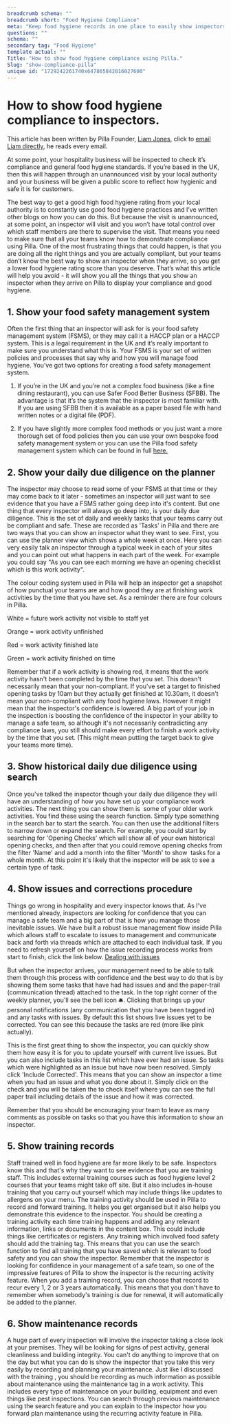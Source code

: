 ```yaml
---
breadcrumb schema: ""
breadcrumb short: "Food Hygiene Compliance"
meta: "Keep food hygiene records in one place to easily show inspectors your compliance and boost their confidence in your safety standards."
questions: ""
schema: ""
secondary tag: "Food Hygiene"
template actual: ""
Title: "How to show food hygiene compliance using Pilla."
Slug: "show-compliance-pilla"
unique id: "1729242261740x647865842016027600"
---
```


# How to show food hygiene compliance to inspectors.

 This article has been written by Pilla Founder,&nbsp;[Liam Jones](https://yourpilla.com/profile/liam-jones), click to&nbsp;[email Liam directly](mailto:liam@yourpilla.com), he reads every email.

 At some point, your hospitality business will be inspected to check it’s compliance and general food hygiene standards. If you’re based in the UK, then this will happen through an unannounced visit by your local authority and your business will be given a public score to reflect how hygienic and safe it is for customers. 

The best way to get a good high food hygiene rating from your local authority is to constantly use good food hygiene practices and I’ve written other blogs on how you can do this. But because the visit is unannounced, at some point, an inspector will visit and you won’t have total control over which staff members are there to supervise the visit.  That means you need to make sure that all your teams know how to demonstrate compliance using Pilla. One of the most frustrating things that could happen, is that you are doing all the right things and you are actually compliant, but your teams don’t know the best way to show an inspector when they arrive, so you get a lower food hygiene rating score than you deserve. That’s what this article will help you avoid - it will show you all the things that you show an inspector when they arrive on Pilla to display your compliance and good hygiene. 

 ## 1. Show your food safety management system

 Often the first thing that an inspector will ask for is your food safety management system (FSMS), or they may call it a HACCP plan or a HACCP system. This is a legal requirement in the UK and it’s really important to make sure you understand what this is. 
Your FSMS is your set of written policies and processes that say why and how you will manage food hygiene.  You’ve got two options for creating a food safety management system. 

 1. If you’re in the UK and you’re not a complex food business (like a fine dining restaurant), you can use Safer Food Better Business (SFBB). The advantage is that it’s the system that the inspector is most familiar with. If you are using SFBB then it is available as a paper based file with hand written notes or a digital file (PDF).

 2. If you have slightly more complex food methods or you just want a more thorough set of food policies then you can use your own bespoke food safety management system or you can use the Pilla&nbsp;food safety management system which can be found in full [here.](https://yourpilla.com/blog/food-safety-management-system)

 ## 2. Show your daily due diligence on the planner

 The inspector may choose to read some of your FSMS at that time or they may come back to it later - sometimes an inspector will just want to see evidence that you have a FSMS rather going deep into it's content. 
But one thing that every inspector will always go deep into, is your daily due diligence. This is the set of daily and weekly tasks that your teams carry out be compliant and safe. These are recorded as 'Tasks' in Pilla and there are two ways that you can show an inspector what they want to see.  First, you can use the planner view which shows a whole week at once. Here you can very easily talk an inspector through a typical week in each of your sites and you can point out what happens in each part of the week. For example you could say "As you can see each morning we have an opening checklist which is this work activity". 

 The colour coding system used in Pilla will help an inspector get a snapshot of how punctual your teams are and how good they are at finishing work activities by the time that you have set. As a reminder there are four colours in Pilla. 

 White = future work activity not visible to staff yet

 Orange = work activity unfinished

 Red =&nbsp;work activity finished late

 Green =&nbsp;work activity finished on time

 Remember that if a work activity is showing red, it means that the work activity hasn't been completed by the time that you set. This doesn't necessarily mean that your non-compliant. If you've set a target to finished opening tasks by 10am but they actually get finished at 10.30am, it doesn't mean your non-compliant with any food hygiene laws. However it might mean that the inspector's confidence is lowered. A big part of your job in the inspection is boosting the confidence of the inspector in your ability to manage a safe team, so although it's not necessarily contradicting any compliance laws, you still should make every effort to finish a work activity by the time that you set. (This might mean putting the target back to give your teams more time). 

  ## 3. Show historical daily due diligence using search

 Once you've talked the inspector though your daily due diligence they will have an understanding of how you have set up your compliance work activities. 
The next thing you can show them is &nbsp;some of your older work activities. You find these using the search function. Simply type something in the search bar to start the search. You can then use the additional filters to narrow down or expand the search.  For example, you could start by searching for 'Opening Checks' which will show all of your own historical opening checks, and then after that you could remove opening checks from the filter 'Name' and add a month into the filter 'Month' to show &nbsp;tasks for a whole month. At this point it's likely that the inspector will be ask to see a certain type of task. 

  ## 4. Show issues and corrections procedure

 Things go wrong in hospitality and every inspector knows that. As I've mentioned already, inspectors are looking for confidence that you can manage a safe team and a big part of that is how you manage those inevitable issues. 
We have built a robust issue management flow inside Pilla which allows staff to escalate to issues to management and communicate back and forth via threads which are attached to each individual task. If you need to refresh yourself on how the issue recording process works from start to finish, click the link below. [Dealing with issues](https://yourpilla.com/blog/issues-corrections)

 [](https://yourpilla.com/blog/issues-corrections)But when the inspector arrives, your management need to be able to talk them through this process with confidence and the best way to do that is by showing them some tasks that have had had issues and and the paper-trail (communication thread) attached to the task. In the top right corner of the weekly planner, you'll see the bell icon 🛎️. Clicking that brings up your personal notifications (any communication that you have been tagged in) and any tasks with issues. By default this list shows live issues yet to be corrected. You can see this because the tasks are red (more like pink actually). 

 This is the first great thing to show the inspector, you can quickly show them how easy it is for you to update yourself with current live issues. But you can also include tasks in this list which have ever had an issue. So tasks which were highlighted as an issue but have now been resolved. Simply click 'Include Corrected'. This means that you can show an inspector a time when you had an issue and what you done about it. Simply click on the check and you will be taken the to  check itself where you can see the full paper trail including details of the issue and how it was corrected. 

 Remember that you should be encouraging your team to leave as many comments as possible on tasks so that you have this information to show an inspector.

  ## 5. Show training records

 Staff trained well in food hygiene are far more likely to be safe. Inspectors know this and that's why they want to see evidence that you are training staff. 
This includes external training courses such as food hygiene level 2 courses that your teams might take off site. But it also includes in-house training that you carry out yourself which may include things like updates to allergens on your menu. The training activity should be used in Pilla to record and forward training. It helps you get organised but it also helps you demonstrate this evidence to the inspector. You should be creating a training activity each time training happens and adding any relevant information, links or documents in the content box. This could include things like certificates or registers.  Any training which involved food safety should add the training tag. This means that you can use the search function to find all training that you have saved which is relevant to food safety and you can show the inspector. Remember that the inspector is looking for confidence in your management of a safe team, so one of the impressive features of Pilla to show the inspector is the recurring activity feature. When you add a training record, you can choose that record to recur every 1, 2 or 3 years automatically. This means that you don't have to remember when somebody's training is due for renewal, it will automatically be added to the planner. 

  ## 6. Show maintenance records

 A huge part of every inspection will involve the inspector taking a close look at your premises. They will be looking for signs of pest activity, general cleanliness and building integrity. 
You can't do anything to improve that on the day but what you can do is show the inspector that you take this very easily by recording and planning your maintenance.  Just like I discussed with the training , you should be recording as much information as possible about maintenance using the maintenance tag in a work activity. This includes every type of maintenance on your building, equipment and even things like pest inspections. You can search through previous maintenance using the search feature and you can explain to the inspector how you forward plan maintenance using the recurring activity feature in Pilla.